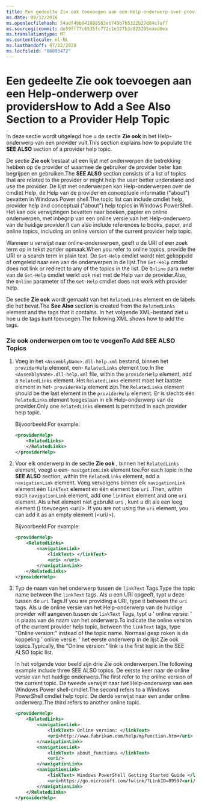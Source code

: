 ```yaml
---
title: Een gedeelte Zie ook toevoegen aan een Help-onderwerp over providers
ms.date: 09/12/2016
ms.openlocfilehash: 54adf4bb941888583eb749b7b5322b27d84c7af7
ms.sourcegitcommit: de59ff77c6535fc772c1e327b3c823295eaed6ea
ms.translationtype: MT
ms.contentlocale: nl-NL
ms.lasthandoff: 07/22/2020
ms.locfileid: "86893472"
---
```

# <a name="how-to-add-a-see-also-section-to-a-provider-help-topic"></a><span data-ttu-id="da72c-102">Een gedeelte Zie ook toevoegen aan een Help-onderwerp over providers</span><span class="sxs-lookup"><span data-stu-id="da72c-102">How to Add a See Also Section to a Provider Help Topic</span></span>

<span data-ttu-id="da72c-103">In deze sectie wordt uitgelegd hoe u de sectie **Zie ook** in het Help-onderwerp van een provider vult.</span><span class="sxs-lookup"><span data-stu-id="da72c-103">This section explains how to populate the **SEE ALSO** section of a provider help topic.</span></span>

<span data-ttu-id="da72c-104">De sectie **Zie ook** bestaat uit een lijst met onderwerpen die betrekking hebben op de provider of waarmee de gebruiker de provider beter kan begrijpen en gebruiken.</span><span class="sxs-lookup"><span data-stu-id="da72c-104">The **SEE ALSO** section consists of a list of topics that are related to the provider or might help the user better understand and use the provider.</span></span> <span data-ttu-id="da72c-105">De lijst met onderwerpen kan Help-onderwerpen over de cmdlet Help, de Help van de provider en conceptuele informatie ("about") bevatten in Windows Power shell.</span><span class="sxs-lookup"><span data-stu-id="da72c-105">The topic list can include cmdlet help, provider help and conceptual ("about") help topics in Windows PowerShell.</span></span> <span data-ttu-id="da72c-106">Het kan ook verwijzingen bevatten naar boeken, papier en online onderwerpen, met inbegrip van een online versie van het Help-onderwerp van de huidige provider.</span><span class="sxs-lookup"><span data-stu-id="da72c-106">It can also include references to books, paper, and online topics, including an online version of the current provider help topic.</span></span>

<span data-ttu-id="da72c-107">Wanneer u verwijst naar online-onderwerpen, geeft u de URI of een zoek term op in tekst zonder opmaak.</span><span class="sxs-lookup"><span data-stu-id="da72c-107">When you refer to online topics, provide the URI or a search term in plain text.</span></span> <span data-ttu-id="da72c-108">De `Get-Help` cmdlet wordt niet gekoppeld of omgeleid naar een van de onderwerpen in de lijst.</span><span class="sxs-lookup"><span data-stu-id="da72c-108">The `Get-Help` cmdlet does not link or redirect to any of the topics in the list.</span></span> <span data-ttu-id="da72c-109">De `Online` para meter van de `Get-Help` cmdlet werkt ook niet met de Help van de provider.</span><span class="sxs-lookup"><span data-stu-id="da72c-109">Also, the `Online` parameter of the `Get-Help` cmdlet does not work with provider help.</span></span>

<span data-ttu-id="da72c-110">De sectie **Zie ook** wordt gemaakt van het `RelatedLinks` element en de labels die het bevat.</span><span class="sxs-lookup"><span data-stu-id="da72c-110">The **See Also** section is created from the `RelatedLinks` element and the tags that it contains.</span></span>
<span data-ttu-id="da72c-111">In het volgende XML-bestand ziet u hoe u de tags kunt toevoegen.</span><span class="sxs-lookup"><span data-stu-id="da72c-111">The following XML shows how to add the tags.</span></span>

### <a name="to-add-see-also-topics"></a><span data-ttu-id="da72c-112">Zie ook onderwerpen om toe te voegen</span><span class="sxs-lookup"><span data-stu-id="da72c-112">To Add SEE ALSO Topics</span></span>

1. <span data-ttu-id="da72c-113">Voeg in het `<AssemblyName>.dll-help.xml` bestand, binnen het `providerHelp` element, een- `RelatedLinks` element toe.</span><span class="sxs-lookup"><span data-stu-id="da72c-113">In the `<AssemblyName>.dll-help.xml` file, within the `providerHelp` element, add a `RelatedLinks` element.</span></span> <span data-ttu-id="da72c-114">Het `RelatedLinks` element moet het laatste element in het- `providerHelp` element zijn.</span><span class="sxs-lookup"><span data-stu-id="da72c-114">The `RelatedLinks` element should be the last element in the `providerHelp` element.</span></span> <span data-ttu-id="da72c-115">Er is slechts één `RelatedLinks` element toegestaan in elk Help-onderwerp van de provider.</span><span class="sxs-lookup"><span data-stu-id="da72c-115">Only one `RelatedLinks` element is permitted in each provider help topic.</span></span>

   <span data-ttu-id="da72c-116">Bijvoorbeeld:</span><span class="sxs-lookup"><span data-stu-id="da72c-116">For example:</span></span>

    ```xml
    <providerHelp>
        <RelatedLinks>
        </RelatedLinks>
    </providerHelp>
    ```

1. <span data-ttu-id="da72c-117">Voor elk onderwerp in de sectie **Zie ook** , binnen het `RelatedLinks` element, voegt u een- `navigationLink` element toe.</span><span class="sxs-lookup"><span data-stu-id="da72c-117">For each topic in the **SEE ALSO** section, within the `RelatedLinks` element, add a `navigationLink` element.</span></span> <span data-ttu-id="da72c-118">Voeg vervolgens binnen elk `navigationLink` element één `linkText` element en één element toe `uri` .</span><span class="sxs-lookup"><span data-stu-id="da72c-118">Then, within each `navigationLink` element, add one `linkText` element and one `uri` element.</span></span> <span data-ttu-id="da72c-119">Als u het element niet gebruikt `uri` , kunt u dit als een leeg element () toevoegen \<uri/> .</span><span class="sxs-lookup"><span data-stu-id="da72c-119">If you are not using the `uri` element, you can add it as an empty element (\<uri/>).</span></span>

   <span data-ttu-id="da72c-120">Bijvoorbeeld:</span><span class="sxs-lookup"><span data-stu-id="da72c-120">For example:</span></span>

    ```xml
    <providerHelp>
        <RelatedLinks>
            <navigationLink>
                <linkText> </linkText>
                <uri> </uri>
            </navigationLink>
        </RelatedLinks>
    </providerHelp>
    ```

1. <span data-ttu-id="da72c-121">Typ de naam van het onderwerp tussen de `linkText` Tags.</span><span class="sxs-lookup"><span data-stu-id="da72c-121">Type the topic name between the `linkText` tags.</span></span> <span data-ttu-id="da72c-122">Als u een URI opgeeft, typt u deze tussen de `uri` Tags.</span><span class="sxs-lookup"><span data-stu-id="da72c-122">If you are providing a URI, type it between the `uri` tags.</span></span> <span data-ttu-id="da72c-123">Als u de online versie van het Help-onderwerp van de huidige provider wilt aangeven tussen de `linkText` Tags, typt u ' online versie: ' in plaats van de naam van het onderwerp.</span><span class="sxs-lookup"><span data-stu-id="da72c-123">To indicate the online version of the current provider help topic, between the `linkText` tags, type "Online version:" instead of the topic name.</span></span> <span data-ttu-id="da72c-124">Normaal gesp roken is de koppeling ' online versie: ' het eerste onderwerp in de lijst Zie ook topics.</span><span class="sxs-lookup"><span data-stu-id="da72c-124">Typically, the "Online version:" link is the first topic in the SEE ALSO topic list.</span></span>

   <span data-ttu-id="da72c-125">In het volgende voor beeld zijn drie Zie ook onderwerpen.</span><span class="sxs-lookup"><span data-stu-id="da72c-125">The following example include three SEE ALSO topics.</span></span> <span data-ttu-id="da72c-126">De eerste keer naar de online versie van het huidige onderwerp.</span><span class="sxs-lookup"><span data-stu-id="da72c-126">The first refer to the online version of the current topic.</span></span> <span data-ttu-id="da72c-127">De tweede verwijst naar het Help-onderwerp van een Windows Power shell-cmdlet.</span><span class="sxs-lookup"><span data-stu-id="da72c-127">The second refers to a Windows PowerShell cmdlet help topic.</span></span> <span data-ttu-id="da72c-128">De derde verwijst naar een ander online onderwerp.</span><span class="sxs-lookup"><span data-stu-id="da72c-128">The third refers to another online topic.</span></span>

    ```xml
    <providerHelp>
        <RelatedLinks>
            <navigationLink>
                <linkText> Online version: </linkText>
                <uri>http://www.fabrikam.com/help/myFunction.htm</uri>
            </navigationLink>
            <navigationLink>
                <linkText> about_functions </linkText>
                <uri/>
            </navigationLink>
            <navigationLink>
                <linkText> Windows PowerShell Getting Started Guide </linkText>
                <uri>https://go.microsoft.com/fwlink/?LinkID=89597<uri/>
            </navigationLink>
        </RelatedLinks>
    </providerHelp>
    ```
